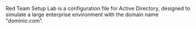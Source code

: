 Red Team Setup Lab is a configuration file for Active Directory, designed to simulate a large enterprise environment with the domain name "dominio.com".

